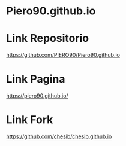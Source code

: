 # Piero90.github.io
# Link Repositorio

https://github.com/PIERO90/Piero90.github.io

# Link Pagina

https://piero90.github.io/

# Link Fork
https://github.com/chesib/chesib.github.io
